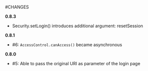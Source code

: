 #CHANGES

**0.8.3**

* Security.setLogin() introduces additional argument: resetSession

**0.8.1**

* #6: `AccessControl.canAccess()` became asynchronous

**0.8.0**

* #5: Able to pass the original URI as parameter of the login page
